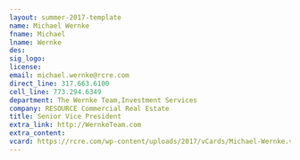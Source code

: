 ```yaml
---
layout: summer-2017-template
﻿name: Michael Wernke
fname: Michael
lname: Wernke
des: 
sig_logo: 
license: 
email: michael.wernke@rcre.com
direct_line: 317.663.6100
cell_line: 773.294.6349
department: The Wernke Team,Investment Services
company: RESOURCE Commercial Real Estate
title: Senior Vice President
extra_link: http://WernkeTeam.com
extra_content: 
vcard: https://rcre.com/wp-content/uploads/2017/vCards/Michael-Wernke.vcf
---
```

